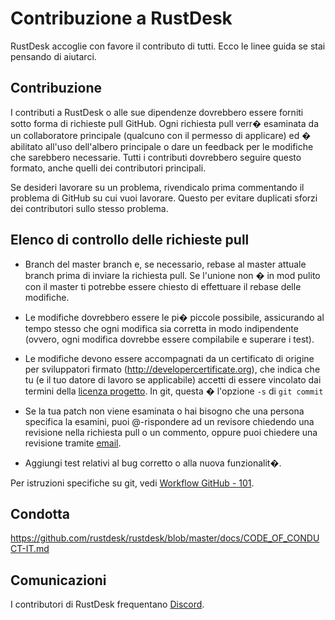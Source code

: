 # Contribuzione a RustDesk

RustDesk accoglie con favore il contributo di tutti.
Ecco le linee guida se stai pensando di aiutarci.

## Contribuzione

I contributi a RustDesk o alle sue dipendenze dovrebbero essere forniti sotto forma di richieste pull GitHub. 
Ogni richiesta pull verr� esaminata da un collaboratore principale (qualcuno con il permesso di applicare) ed � abilitato all'uso dell'albero principale o dare un feedback per le modifiche che sarebbero necessarie. 
Tutti i contributi dovrebbero seguire questo formato, anche quelli dei contributori principali.

Se desideri lavorare su un problema, rivendicalo prima commentando
il problema di GitHub su cui vuoi lavorare. 
Questo per evitare duplicati sforzi dei contributori sullo stesso problema.

## Elenco di controllo delle richieste pull

- Branch del master branch e, se necessario, rebase al master attuale branch prima di inviare la richiesta pull. 
  Se l'unione non � in mod pulito con il master ti potrebbe essere chiesto di effettuare il rebase delle modifiche.

- Le modifiche dovrebbero essere le pi� piccole possibile, assicurando al tempo stesso che ogni modifica sia corretta in modo indipendente (ovvero, ogni modifica dovrebbe essere compilabile e superare i test).

- Le modifiche devono essere accompagnati da un certificato di origine per sviluppatori firmato (http://developercertificate.org), che indica che tu (e il tuo datore di lavoro se applicabile) accetti di essere vincolato dai termini della [licenza progetto](../LICENCE). In git, questa � l'opzione `-s` di `git commit`

- Se la tua patch non viene esaminata o hai bisogno che una persona specifica la esamini, puoi @-rispondere ad un revisore chiedendo una revisione nella richiesta pull o un commento, oppure puoi chiedere una revisione tramite [email](mailto:info@fuxiaoer.top).

- Aggiungi test relativi al bug corretto o alla nuova funzionalit�.

Per istruzioni specifiche su git, vedi [Workflow GitHub - 101](https://github.com/servo/servo/wiki/GitHub-workflow).

## Condotta

https://github.com/rustdesk/rustdesk/blob/master/docs/CODE_OF_CONDUCT-IT.md

## Comunicazioni

I contributori di RustDesk frequentano [Discord](https://discord.gg/nDceKgxnkV).
